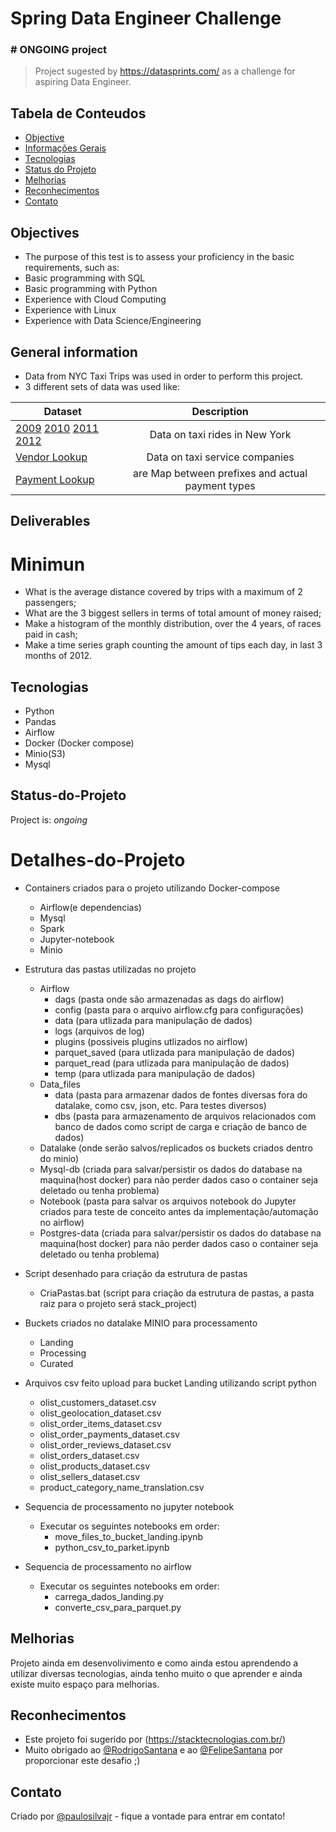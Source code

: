 # Spring Data Engineer Challenge
### **# ONGOING project**

> Project sugested by https://datasprints.com/ as a challenge for aspiring Data Engineer. <br>
> 

## Tabela de Conteudos
- [Objective](#Objectives)
- [Informações Gerais](#Informações-Gerais)
- [Tecnologias](#Tecnologias)
- [Status do Projeto](#Status-do-Projeto)
- [Melhorias](#melhorias)
- [Reconhecimentos](#Reconhecimentos)
- [Contato](#Contato)
<!-- * [License](#license) -->

## Objectives
- The purpose of this test is to assess your proficiency in the basic requirements, such as: <br>
- Basic programming with SQL
- Basic programming with Python
- Experience with Cloud Computing
- Experience with Linux
- Experience with Data Science/Engineering

## General information  
- Data from NYC Taxi Trips was used in order to perform this project.
- 3 different sets of data was used like:

| Dataset                                 | Description | 
|-----------------------------------------|:-----------:|
| [2009](#) [2010](#) [2011](#) [2012](#) | Data on taxi rides in ​New York |
| [Vendor Lookup](#)                      | Data on taxi service companies      |
| [Payment Lookup](#)                     | are Map between prefixes and actual payment types      |

## Deliverables
# Minimun 
- What is the average distance covered by trips with a maximum of 2 passengers;
- What are the 3 biggest sellers in terms of total amount of money raised;
- Make a histogram of the monthly distribution, over the 4 years, of races paid in cash;
- Make a time series graph counting the amount of tips each day, in
last 3 months of 2012.

## Tecnologias
- Python
- Pandas
- Airflow
- Docker (Docker compose)
- Minio(S3)
- Mysql

## Status-do-Projeto
Project is: _ongoing_

# Detalhes-do-Projeto

* Containers criados para o projeto utilizando Docker-compose
    * Airflow(e dependencias)
    * Mysql
    * Spark
    * Jupyter-notebook
    * Minio

* Estrutura das pastas utilizadas no projeto
    * Airflow
        * dags (pasta onde são armazenadas as dags do airflow)
        * config (pasta para o arquivo airflow.cfg para configurações)
        * data (para utlizada para manipulação de dados)
        * logs (arquivos de log)
        * plugins (possiveis plugins utlizados no airflow)
        * parquet_saved (para utlizada para manipulação de dados)
        * parquet_read (para utlizada para manipulação de dados)
        * temp (para utlizada para manipulação de dados)
    * Data_files
        * data (pasta para armazenar dados de fontes diversas fora do datalake, como csv, json, etc. Para testes diversos) 
        * dbs (pasta para armazenamento de arquivos relacionados com banco de dados como script de carga e criação de banco de dados)
    * Datalake (onde serão salvos/replicados os buckets criados dentro do minio)
    * Mysql-db (criada para salvar/persistir os dados do database na maquina(host docker) para não perder dados caso o container seja deletado ou tenha problema)
    * Notebook (pasta para salvar os arquivos notebook do Jupyter criados para teste de conceito antes da implementação/automação no airflow)
    * Postgres-data (criada para salvar/persistir os dados do database na maquina(host docker) para não perder dados caso o container seja deletado ou tenha problema)

- Script desenhado para criação da estrutura de pastas
    * CriaPastas.bat (script para criação da estrutura de pastas, a pasta raiz para o projeto será stack_project)
- Buckets criados no datalake MINIO para processamento
    * Landing
    * Processing
    * Curated

- Arquivos csv feito upload para bucket Landing utilizando script python
    * olist_customers_dataset.csv
    * olist_geolocation_dataset.csv
    * olist_order_items_dataset.csv
    * olist_order_payments_dataset.csv
    * olist_order_reviews_dataset.csv
    * olist_orders_dataset.csv
    * olist_products_dataset.csv
    * olist_sellers_dataset.csv
    * product_category_name_translation.csv

- Sequencia de processamento no jupyter notebook
    * Executar os seguintes notebooks em order:
        * move_files_to_bucket_landing.ipynb
        * python_csv_to_parket.ipynb

- Sequencia de processamento no airflow
    * Executar os seguintes notebooks em order:
        * carrega_dados_landing.py
        * converte_csv_para_parquet.py

## Melhorias
Projeto ainda em desenvolivimento e como ainda estou aprendendo a utilizar diversas tecnologias, ainda tenho muito o que aprender e ainda existe muito espaço para melhorias.


## Reconhecimentos
- Este projeto foi sugerido por (https://stacktecnologias.com.br/)
- Muito obrigado ao [@RodrigoSantana](https://www.linkedin.com/in/rodrigo-santana-ferreira-0ab041128/) e ao [@FelipeSantana](https://www.linkedin.com/in/felipesf/) por proporcionar este desafio ;)


## Contato
Criado por [@paulosilvajr](https://www.linkedin.com/in/paulosilvajr/) - fique a vontade para entrar em contato!